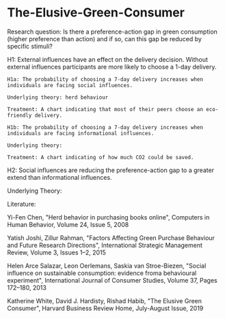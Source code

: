# The-Elusive-Green-Consumer

Research question: Is there a preference-action gap in green consumption (higher preference than action) and if so, can this gap be reduced by specific stimuli? 


H1: External influences have an effect on the delivery decision. Without external influences participants are more likely to choose a 1-day delivery.

    H1a: The probability of choosing a 7-day delivery increases when individuals are facing social influences.  

    Underlying theory: herd behaviour  
    
    Treatment: A chart indicating that most of their peers choose an eco-friendly delivery. 

    H1b: The probability of choosing a 7-day delivery increases when individuals are facing informational influences.  

    Underlying theory:   
    
    Treatment: A chart indicating of how much CO2 could be saved. 

H2: Social influences are reducing the preference-action gap to a greater extend than informational influences.

Underlying Theory:
    


Literature: 

Yi-Fen Chen,
"Herd behavior in purchasing books online",
Computers in Human Behavior,
Volume 24, Issue 5,
2008

Yatish Joshi, Zillur Rahman,
"Factors Affecting Green Purchase Behaviour and Future Research Directions",
International Strategic Management Review,
Volume 3, Issues 1–2,
2015

Helen Arce Salazar, Leon Oerlemans, Saskia van Stroe-Biezen,
"Social influence on sustainable consumption: evidence froma behavioural experiment",
International Journal of Consumer Studies,
Volume 37, Pages 172–180,
2013

Katherine White, David J. Hardisty, Rishad Habib,
"The Elusive Green Consumer",
Harvard Business Review Home,
July-August Issue,
2019


